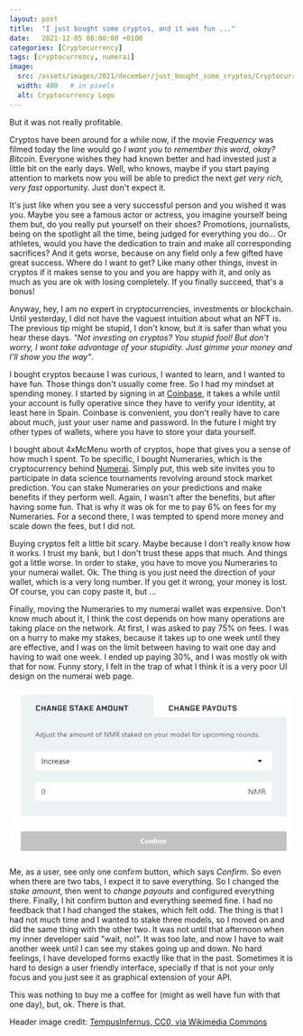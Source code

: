```yaml
---
layout: post
title:  "I just bought some cryptos, and it was fun ..."
date:   2021-12-05 08:00:00 +0100
categories: [Cryptocurrency]
tags: [cryptocurrency, numerai]
image:
  src: /assets/images/2021/december/just_bought_some_cryptos/Cryptocurrency_Logo.svg
  width: 400   # in pixels
  alt: Cryptocurrency Logo
---
```


But it was not really profitable.

Cryptos have been around for a while now, if the movie _Frequency_ was filmed today the line would go _I want you to remember this word, okay? Bitcoin_. Everyone wishes they had known better and had invested just a little bit on the early days. Well, who knows, maybe if you start paying attention to markets now you will be able to predict the next _get very rich, very fast_ opportunity. Just don't expect it. 

It's just like when you see a very successful person and you wished it was you. Maybe you see a famous actor or actress, you imagine yourself being them but, do you really put yourself on their shoes? Promotions, journalists, being on the spotlight all the time, being judged for everything you do... Or athletes, would you have the dedication to train and make all corresponding sacrifices? And it gets worse, because on any field only a few gifted have great success. 
Where do I want to get? Like many other things, invest in cryptos if it makes sense to you and you are happy with it, and only as much as you are ok with losing completely. If you finally succeed, that's a bonus! 

Anyway, hey, I am no expert in cryptocurrencies, investments or blockchain. Until yesterday, I did not have the vaguest intuition about what an NFT is. The previous tip might be stupid, I don't know, but it is safer than what you hear these days. _"Not investing on cryptos? You stupid fool! But don't worry, I wont take advantage of your stupidity. Just gimme your money and I'll show you the way"_.

I bought cryptos because I was curious, I wanted to learn, and I wanted to have fun. Those things don't usually come free. So I had my mindset at spending money. I started by signing in at [Coinbase](https://www.coinbase.com/), it takes a while until your account is fully operative since they have to verify your identity, at least here in Spain. Coinbase is convenient, you don't really have to care about much, just your user name and password. In the future I might try other types of wallets, where you have to store your data yourself. 

I bought about 4xMcMenu worth of cryptos, hope that gives you a sense of how much I spent. To be specific, I bought Numeraries, which is the cryptocurrency behind [Numerai](https://numer.ai/). Simply put, this web site invites you to participate in data science tournaments revolving around stock market prediction. You can stake Numeraries on your predictions and make benefits if they perform well. Again, I wasn't after the benefits, but after having some fun. That is why it was ok for me to pay 6% on fees for my Numeraries. For a second there, I was tempted to spend more money and scale down the fees, but I did not. 

Buying cryptos felt a little bit scary. Maybe because I don't really know how it works. I trust my bank, but I don't trust these apps that much. And things got a little worse. In order to stake, you have to move you Numeraries to your numerai wallet. Ok. The thing is you just need the direction of your wallet, which is a very long number. If you get it wrong, your money is lost. Of course, you can copy paste it, but ... 

Finally, moving the Numeraries to my numerai wallet was expensive. Don't know much about it, I think the cost depends on how many operations are taking place on the network. At first, I was asked to pay 75% on fees. I was on a hurry to make my stakes, because it takes up to one week until they are effective, and I was on the limit between having to wait one day and having to wait one week. I ended up paying 30%, and I was mostly ok with that for now. Funny story, I felt in the trap of what I think it is a very poor UI design on the numerai web page.

![Numerai change stakes has to tabs but only one confirm button](/assets/images/2021/december/just_bought_some_cryptos/changestakesform.png)

Me, as a user, see only one confirm button, which says _Confirm_. So even when there are two tabs, I expect it to save everything. So I changed the _stake amount_, then went to _change payouts_ and configured everything there. Finally, I hit confirm button and everything seemed fine. I had no feedback that I had changed the stakes, which felt odd. The thing is that I had not much time and I wanted to stake three models, so I moved on and did the same thing with the other two. It was not until that afternoon when my inner developer said "wait, no!". It was too late, and now I have to wait another week until I can see my stakes going up and down. No hard feelings, I have developed forms exactly like that in the past. Sometimes it is hard to design a user friendly interface, specially if that is not your only focus and you just see it as graphical extension of your API.

This was nothing to buy me a coffee for (might as well have fun with that one day), but, ok. There is that.

Header image credit: [TempusInfernus, CC0, via Wikimedia Commons](https://commons.wikimedia.org/wiki/File:Cryptocurrency_Logo.svg) 